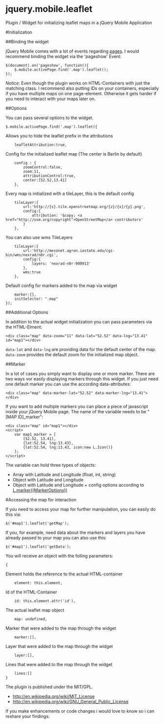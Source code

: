 jquery.mobile.leaflet
=====================

Plugin / Widget for initializing leaflet maps in a jQuery Mobile Application

#Initialization

##Binding the widget

jQuery Mobile comes with a lot of events regarding [pages](http://jquerymobile.com/demos/1.2.0/docs/api/events.html). I would recommend binding the widget via the 'pageshow' Event:

```
$(document).on('pageshow', function(){
	$.mobile.activePage.find('.map').leaflet();
});
```

*Notice*: Even though the plugin works on HTML-Containers with just the matching class. I recommend also putting IDs on your containers, especially if you have multiple maps on one page-element. Otherwise it gets harder if you need to interact with your maps later on.

##Options

You can pass several options to the widget.

```
$.mobile.activePage.find('.map').leaflet({
```
Allows you to hide the leaflet prefix in the attributions
```
	leafletAttribution:true,
```
Config for the initialized leaflet map (The center is Berlin by default)
```
	config : {
		zoomControl:false,
		zoom:11,
		attributionControl:true,
		center:[52.52,13.41]
	},
```
Every map is initialized with a tileLayer, this is the default config
```
	tileLayer:{
		url:'http://{s}.tile.openstreetmap.org/{z}/{x}/{y}.png', 
		config:{
			attribution: '&copy; <a href="http://osm.org/copyright">OpenStreetMap</a> contributors'
		}
	},
```
You can also use wms TileLayers
```
	tileLayer:{
		url:'http://mesonet.agron.iastate.edu/cgi-bin/wms/nexrad/n0r.cgi',
		config:{
			layers: 'nexrad-n0r-900913'
		},
		wms:true
	},
```
Default config for markers added to the map via widget
```
	marker:{},
	initSelector: ".map"
});
```

##Additional Options

In addition to the actual widget initialization you can pass parameters via the HTML-Elment:

```
<div class="map" data-zoom="11" data-lat="52.52" data-lng="13.41" id="map1"></div>
```

`data-lat` and `data-lng` are providing data for the default center of the map. `data-zoom` provides the default zoom for the initialized map object.

##Marker

In a lot of cases you simply want to display one or more marker. There are two ways vor easily displaying markers through this widget. If you just need one default marker you can use the according data-attributes:

```
<div class="map" data-marker-lat="52.52" data-marker-lng="13.41"></div>
```

If you want to add multiple markers you can place a piece of javascript inside your jQuery Mobile page. The name of the variable needs to be "[MAP ID]_marker":

```
<div class="map" id="map1"></div>
<script>
	var map1_marker = [
		[52.52, 13.41],
		{lat:52.54, lng:13.43},
		{lat:52.54, lng:13.43, icon:new L.Icon()}
	];
</script>
```

The variable can hold three types of objects:
* Array with Latitude and Longitude (float, int, string)
* Object with Latitude and Longitude
* Object with Latitude and Longitude + config options according to [L.marker({MarkerOptions})](http://leafletjs.com/reference.html#marker-options)

#Accessing the map for interaction

If you need to access your map for further manipulation, you can easily do this via:

```
$('#map1').leaflet('getMap');
```

If you, for example, need data about the markers and layers you have already passed to your map you can also use this:

```
$('#map1').leaflet('getData');
```

You will receive an object with the folling parameters:

```
{
```
Element holds the reference to the actual HTML-container
```
	element: this.element,
```
Id of the HTML-Container
```
	id: this.element.attr('id'),
```
The actual leaflet map object
```
	map: undefined,
```
Marker that were added to the map through the widget
```
	marker:[],
```
Layer that were added to the map through the widget
```
	layer:[],
```
Lines that were added to the map through the widget
```
	lines:[]
}
```



The plugin is published under the MIT/GPL.

* http://en.wikipedia.org/wiki/MIT_License
* http://en.wikipedia.org/wiki/GNU_General_Public_License

If you make enhancements or code changes i would love to know so i can reshare your findings.